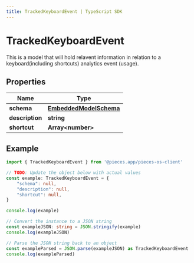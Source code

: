 ```yaml
---
title: TrackedKeyboardEvent | TypeScript SDK
---
```



# TrackedKeyboardEvent

This is a model that will hold relavent information in relation to a keyboard(including shortcuts) analytics event (usage).

## Properties

Name | Type
------------ | -------------
**schema** | [**EmbeddedModelSchema**](EmbeddedModelSchema)
**description** | **string**
**shortcut** | **Array&lt;number&gt;**

## Example

```typescript
import { TrackedKeyboardEvent } from '@pieces.app/pieces-os-client'

// TODO: Update the object below with actual values
const example: TrackedKeyboardEvent = {
    "schema": null,
    "description": null,
    "shortcut": null,
}

console.log(example)

// Convert the instance to a JSON string
const exampleJSON: string = JSON.stringify(example)
console.log(exampleJSON)

// Parse the JSON string back to an object
const exampleParsed = JSON.parse(exampleJSON) as TrackedKeyboardEvent
console.log(exampleParsed)
```


